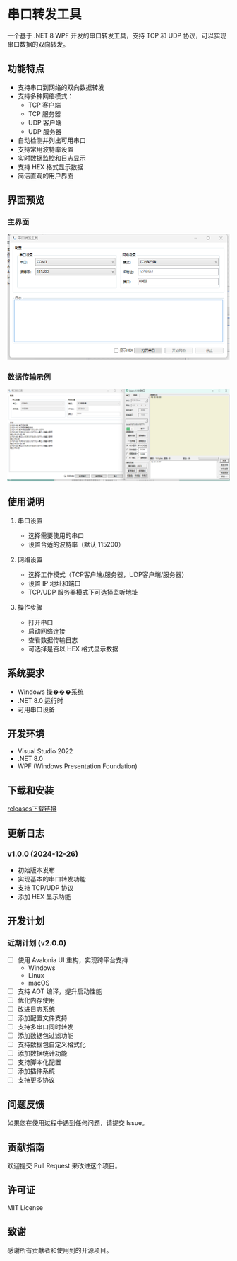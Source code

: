 # 串口转发工具

一个基于 .NET 8 WPF 开发的串口转发工具，支持 TCP 和 UDP 协议，可以实现串口数据的双向转发。

## 功能特点

- 支持串口到网络的双向数据转发
- 支持多种网络模式：
  - TCP 客户端
  - TCP 服务器
  - UDP 客户端
  - UDP 服务器
- 自动检测并列出可用串口
- 支持常用波特率设置
- 实时数据监控和日志显示
- 支持 HEX 格式显示数据
- 简洁直观的用户界面

## 界面预览

### 主界面
![主界面截图](./ReadMe.assets/image-20241226171703773.png)

### 数据传输示例
![传输时的界面截图](./ReadMe.assets/image-20241226172211125.png)

## 使用说明

1. 串口设置
   - 选择需要使用的串口
   - 设置合适的波特率（默认 115200）

2. 网络设置
   - 选择工作模式（TCP客户端/服务器，UDP客户端/服务器）
   - 设置 IP 地址和端口
   - TCP/UDP 服务器模式下可选择监听地址

3. 操作步骤
   - 打开串口
   - 启动网络连接
   - 查看数据传输日志
   - 可选择是否以 HEX 格式显示数据

## 系统要求

- Windows 操���系统
- .NET 8.0 运行时
- 可用串口设备

## 开发环境

- Visual Studio 2022
- .NET 8.0
- WPF (Windows Presentation Foundation)

## 下载和安装

[releases下载链接](https://github.com/zh3305/TcpTransferSerialPort/releases)

## 更新日志

### v1.0.0 (2024-12-26)
- 初始版本发布
- 实现基本的串口转发功能
- 支持 TCP/UDP 协议
- 添加 HEX 显示功能

## 开发计划

### 近期计划 (v2.0.0)
- [ ] 使用 Avalonia UI 重构，实现跨平台支持
  - Windows
  - Linux
  - macOS
- [ ] 支持 AOT 编译，提升启动性能
- [ ] 优化内存使用
- [ ] 改进日志系统
- [ ] 添加配置文件支持
- [ ] 支持多串口同时转发
- [ ] 添加数据包过滤功能
- [ ] 支持数据包自定义格式化
- [ ] 添加数据统计功能
- [ ] 支持脚本化配置
- [ ] 添加插件系统
- [ ] 支持更多协议

## 问题反馈

如果您在使用过程中遇到任何问题，请提交 Issue。

## 贡献指南

欢迎提交 Pull Request 来改进这个项目。

## 许可证

MIT License

## 致谢

感谢所有贡献者和使用到的开源项目。
